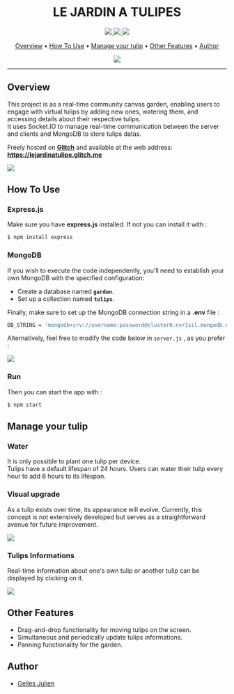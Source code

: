 <h1 align="center">
LE JARDIN A TULIPES
</h1>

<p align="center">
<a href="https://developer.mozilla.org/en-US/docs/Web/JavaScript">
<img src="https://img.shields.io/badge/JavaScript-F7DF1E?style=for-the-badge&logo=javascript&logoColor=black">
</a>
<a href="https://expressjs.com">
<img src="https://img.shields.io/badge/Express.js-404D59?style=for-the-badge">
</a>
<a href="https://www.mongodb.com/">
<img src="https://img.shields.io/badge/MongoDB-4EA94B?style=for-the-badge&logo=mongodb&logoColor=white">
</a>
</p>

<p align="center">
<a href="#overview">Overview</a> • <a href="#how-to-use">How To Use</a> • <a href="#manage-your-tulip">Manage your tulip</a> • <a href="#other-features">Other Features</a> • <a href="#author">Author</a><br>
</p>

<p align="center">
<img src="https://cdn.glitch.global/8c20220c-af71-4768-a86a-e5f46714c3b4/tulipe.png?v=1677883683788">
</p>

---

## Overview

This project is as a real-time community canvas garden, enabling users to engage with virtual tulips by adding new ones, watering them, and accessing details about their respective tulips.<br>
It uses Socket.IO to manage real-time communication between the server and clients and MongoDB to store tulips datas.

Freely hosted on **[Glitch](https://glitch.com/)** and available at the web address: **https://lejardinatulipe.glitch.me**

<img src="img/garden.png">

## How To Use

### Express.js

Make sure you have **express.js** installed. If not you can install it with :

```bash
$ npm install express
```

### MongoDB

If you wish to execute the code independently, you'll need to establish your own MongoDB with the specified configuration:

- Create a database named **`garden`**.
- Set up a collection named **`tulips`**.

Finally, make sure to set up the MongoDB connection string in a **.env** file :

```bash
DB_STRING = 'mongodb+srv://username:password@cluster0.nvr1sil.mongodb.net/?retryWrites=true&w=majority' #Write here your own MongoDB URI connection string
```

Alternatively, feel free to modify the code below in `server.js` , as you prefer :

<img src="img/mongoSetup.png">

### Run

Then you can start the app with :

```bash
$ npm start
```

## Manage your tulip

### Water

It is only possible to plant one tulip per device.<br>
Tulips have a default lifespan of 24 hours.
Users can water their tulip every hour to add 6 hours to its lifespan.

### Visual upgrade

As a tulip exists over time, its appearance will evolve. Currently, this concept is not extensively developed but serves as a straightforward avenue for future improvement.

<img src="img/tulipes.png">

### Tulips Informations

Real-time information about one's own tulip or another tulip can be displayed by clicking on it.

<img src="img/stats.png">

## Other Features

- Drag-and-drop functionality for moving tulips on the screen.
- Simultaneous and periodically update tulips informations.
- Panning functionality for the garden.

## Author

- [Gelles Julien](https://www.github.com/julien-gelles)

